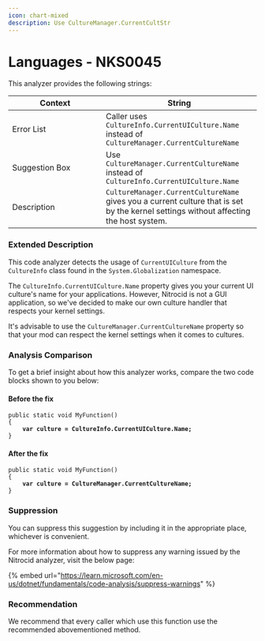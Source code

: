 ```yaml
---
icon: chart-mixed
description: Use CultureManager.CurrentCultStr
---
```


# Languages - NKS0045

This analyzer provides the following strings:

<table><thead><tr><th width="174">Context</th><th>String</th></tr></thead><tbody><tr><td>Error List</td><td>Caller uses <code>CultureInfo.CurrentUICulture.Name</code> instead of <code>CultureManager.CurrentCultureName</code></td></tr><tr><td>Suggestion Box</td><td>Use <code>CultureManager.CurrentCultureName</code> instead of <code>CultureInfo.CurrentUICulture.Name</code></td></tr><tr><td>Description</td><td><code>CultureManager.CurrentCultureName</code> gives you a current culture that is set by the kernel settings without affecting the host system.</td></tr></tbody></table>

### Extended Description

This code analyzer detects the usage of `CurrentUICulture` from the `CultureInfo` class found in the `System.Globalization` namespace.

The `CultureInfo.CurrentUICulture.Name` property gives you your current UI culture's name for your applications. However, Nitrocid is not a GUI application, so we've decided to make our own culture handler that respects your kernel settings.

It's advisable to use the `CultureManager.CurrentCultureName` property so that your mod can respect the kernel settings when it comes to cultures.

### Analysis Comparison

To get a brief insight about how this analyzer works, compare the two code blocks shown to you below:

#### Before the fix

<pre class="language-csharp" data-title="Somewhere in your mod code..." data-line-numbers><code class="lang-csharp">public static void MyFunction()
{
<strong>    var culture = CultureInfo.CurrentUICulture.Name;
</strong>}
</code></pre>

#### After the fix

<pre class="language-csharp" data-title="Somewhere in your mod code..." data-line-numbers><code class="lang-csharp">public static void MyFunction()
{
<strong>    var culture = CultureManager.CurrentCultureName;
</strong>}
</code></pre>

### Suppression

You can suppress this suggestion by including it in the appropriate place, whichever is convenient.

For more information about how to suppress any warning issued by the Nitrocid analyzer, visit the below page:

{% embed url="https://learn.microsoft.com/en-us/dotnet/fundamentals/code-analysis/suppress-warnings" %}

### Recommendation

We recommend that every caller which use this function use the recommended abovementioned method.
